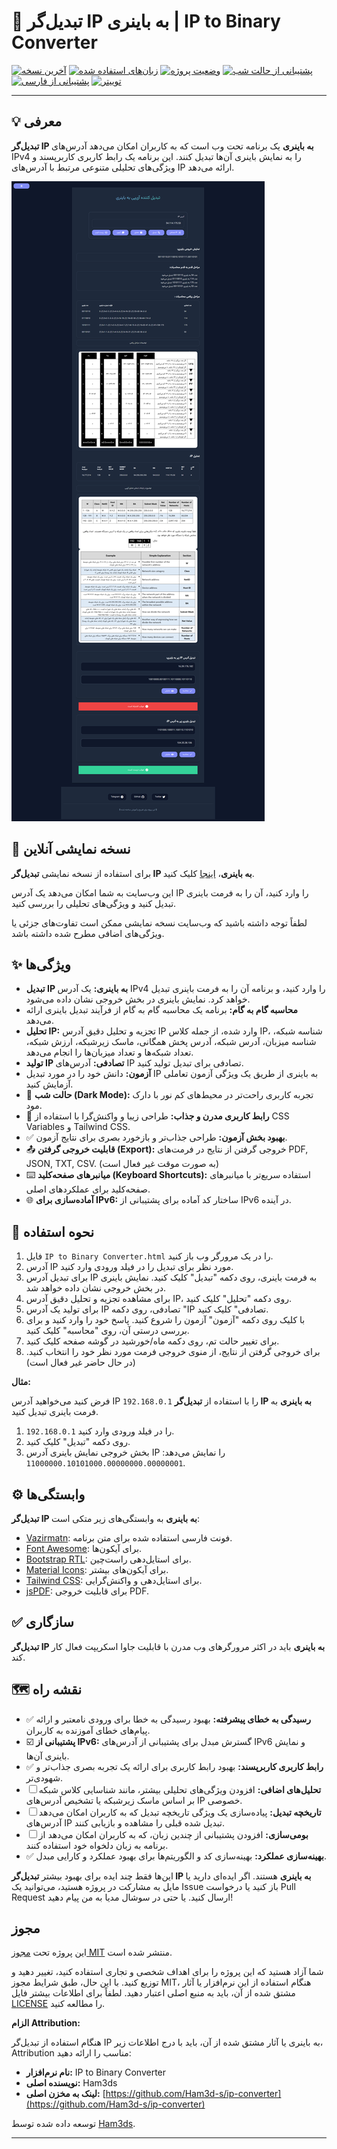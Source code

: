 # 🧰 تبدیل‌گر IP به باینری | IP to Binary Converter

[![آخرین نسخه](https://img.shields.io/github/v/release/Ham3d-s/IP-Converter?style=flat-square)](https://github.com/Ham3d-s/IP-Converter/releases/latest)
[![زبان‌های استفاده شده](https://img.shields.io/github/languages/top/Ham3d-s/IP-Converter?style=flat-square)](https://github.com/Ham3d-s/IP-Converter)
[![وضعیت پروژه](https://img.shields.io/github/last-commit/Ham3d-s/IP-Converter?style=flat-square)](https://github.com/Ham3d-s/IP-Converter/commits/main)
[![پشتیبانی از حالت شب](https://img.shields.io/badge/%D9%BE%D8%B4%D8%AA%DB%8C%D8%A8%D8%A7%D9%86%DB%8C-%D8%AD%D8%A7%D9%84%D8%AA%20%D8%B4%D8%A8-informational?style=flat-square)](https://github.com/Ham3d-s/IP-Converter)
[![پشتیبانی از فارسی](https://img.shields.io/badge/%D9%BE%D8%B4%D8%AA%DB%8C%D8%A8%D8%A7%D9%86%DB%8C-%D9%81%D8%A7%D8%B1%D8%B3%DB%8C-informational?style=flat-square)](https://github.com/Ham3d-s/IP-Converter)
[![توییتر](https://img.shields.io/twitter/follow/Ham3ds_?style=social)](https://twitter.com/Ham3ds_)

---

## 💡 معرفی

**تبدیل‌گر IP به باینری** یک برنامه تحت وب است که به کاربران امکان می‌دهد آدرس‌های IPv4 را به نمایش باینری آن‌ها تبدیل کنند. این برنامه یک رابط کاربری کاربرپسند و ویژگی‌های تحلیلی متنوعی مرتبط با آدرس‌های IP ارائه می‌دهد.

![پیش‌نمایش برنامه](1738103944567.png)

## 🚀 نسخه نمایشی آنلاین

برای استفاده از نسخه نمایشی **تبدیل‌گر IP به باینری**، [اینجا](https://ip-converter.netlify.app/) کلیک کنید.

این وب‌سایت به شما امکان می‌دهد یک آدرس IP را وارد کنید، آن را به فرمت باینری تبدیل کنید و ویژگی‌های تحلیلی را بررسی کنید.

لطفاً توجه داشته باشید که وب‌سایت نسخه نمایشی ممکن است تفاوت‌های جزئی یا ویژگی‌های اضافی مطرح شده داشته باشد.

## ✨ ویژگی‌ها

*   **تبدیل IP به باینری:** یک آدرس IPv4 را وارد کنید، و برنامه آن را به فرمت باینری تبدیل خواهد کرد. نمایش باینری در بخش خروجی نشان داده می‌شود.
*   **محاسبه گام به گام:** برنامه یک محاسبه گام به گام از فرآیند تبدیل باینری ارائه می‌دهد.
*   **تحلیل IP:** تجزیه و تحلیل دقیق آدرس IP وارد شده، از جمله کلاس IP، شناسه شبکه، شناسه میزبان، آدرس شبکه، آدرس پخش همگانی، ماسک زیرشبکه، ارزش شبکه، تعداد شبکه‌ها و تعداد میزبان‌ها را انجام می‌دهد.
*   **تولید IP تصادفی:** آدرس‌های IP تصادفی برای تبدیل تولید کنید.
*   **آزمون:** دانش خود را در مورد تبدیل IP به باینری از طریق یک ویژگی آزمون تعاملی آزمایش کنید.
*   🌙 **حالت شب (Dark Mode):** تجربه کاربری راحت‌تر در محیط‌های کم نور با دارک مود.
*   🎨 **رابط کاربری مدرن و جذاب:** طراحی زیبا و واکنش‌گرا با استفاده از CSS Variables و Tailwind CSS.
*   ✅ **بهبود بخش آزمون:** طراحی جذاب‌تر و بازخورد بصری برای نتایج آزمون.
*   📤 **قابلیت خروجی گرفتن (Export):** خروجی گرفتن از نتایج در فرمت‌های PDF, JSON, TXT, CSV. (به صورت موقت غیر فعال است)
*   ⌨️ **میانبرهای صفحه‌کلید (Keyboard Shortcuts):** استفاده سریع‌تر با میانبرهای صفحه‌کلید برای عملکردهای اصلی.
*   🌐 **آماده‌سازی برای IPv6:** ساختار کد آماده برای پشتیبانی از IPv6 در آینده.

## 🚀 نحوه استفاده

1.  فایل `IP to Binary Converter.html` را در یک مرورگر وب باز کنید.
2.  آدرس IP مورد نظر برای تبدیل را در فیلد ورودی وارد کنید.
3.  برای تبدیل آدرس IP به فرمت باینری، روی دکمه "تبدیل" کلیک کنید. نمایش باینری در بخش خروجی نشان داده خواهد شد.
4.  برای مشاهده تجزیه و تحلیل دقیق آدرس IP، روی دکمه "تحلیل" کلیک کنید.
5.  برای تولید یک آدرس IP تصادفی، روی دکمه "IP تصادفی" کلیک کنید.
6.  با کلیک روی دکمه "آزمون" آزمون را شروع کنید. پاسخ خود را وارد کنید و برای بررسی درستی آن، روی "محاسبه" کلیک کنید.
7.  برای تغییر حالت تم، روی دکمه ماه/خورشید در گوشه صفحه کلیک کنید.
8.  برای خروجی گرفتن از نتایج، از منوی خروجی فرمت مورد نظر خود را انتخاب کنید. (در حال حاضر غیر فعال است)

**مثال:**

فرض کنید می‌خواهید آدرس IP `192.168.0.1` را با استفاده از **تبدیل‌گر IP به باینری** به فرمت باینری تبدیل کنید.

1.  `192.168.0.1` را در فیلد ورودی وارد کنید.
2.  روی دکمه "تبدیل" کلیک کنید.
3.  بخش خروجی نمایش باینری آدرس IP را نمایش می‌دهد: `11000000.10101000.00000000.00000001`.

## ⚙️ وابستگی‌ها

**تبدیل‌گر IP به باینری** به وابستگی‌های زیر متکی است:

*   [Vazirmatn](https://github.com/rastikerdar/vazirmatn): فونت فارسی استفاده شده برای متن برنامه.
*   [Font Awesome](https://fontawesome.com/): برای آیکون‌ها.
*   [Bootstrap RTL](https://getbootstrap.rtlcss.com/): برای استایل‌دهی راست‌چین.
*   [Material Icons](https://fonts.google.com/icons): برای آیکون‌های بیشتر.
*   [Tailwind CSS](https://tailwindcss.com/): برای استایل‌دهی و واکنش‌گرایی.
*   [jsPDF](https://jspdf.com/): برای قابلیت خروجی PDF.

## ✅ سازگاری

**تبدیل‌گر IP به باینری** باید در اکثر مرورگرهای وب مدرن با قابلیت جاوا اسکریپت فعال کار کند.

## 🗺️ نقشه راه

*   ✅ **رسیدگی به خطای پیشرفته:** بهبود رسیدگی به خطا برای ورودی نامعتبر و ارائه پیام‌های خطای آموزنده به کاربران.
*   ☑️ **پشتیبانی از IPv6:** گسترش مبدل برای پشتیبانی از آدرس‌های IPv6 و نمایش باینری آن‌ها.
*   ✅ **رابط کاربری کاربرپسند:** بهبود رابط کاربری برای ارائه یک تجربه بصری جذاب‌تر و شهودی‌تر.
*   ☐ **تحلیل‌های اضافی:** افزودن ویژگی‌های تحلیلی بیشتر، مانند شناسایی کلاس شبکه بر اساس ماسک زیرشبکه یا تشخیص آدرس‌های IP خصوصی.
*   ☐ **تاریخچه تبدیل:** پیاده‌سازی یک ویژگی تاریخچه تبدیل که به کاربران امکان می‌دهد آدرس‌های IP تبدیل شده قبلی را مشاهده و بازیابی کنند.
*   ☐ **بومی‌سازی:** افزودن پشتیبانی از چندین زبان، که به کاربران امکان می‌دهد از برنامه به زبان دلخواه خود استفاده کنند.
*   ✅ **بهینه‌سازی عملکرد:** بهینه‌سازی کد و الگوریتم‌ها برای بهبود عملکرد و کارایی مبدل.

این‌ها فقط چند ایده برای بهبود بیشتر **تبدیل‌گر IP به باینری** هستند. اگر ایده‌ای دارید یا مایل به مشارکت در پروژه هستید، می‌توانید یک Issue باز کنید یا درخواست Pull Request ارسال کنید. یا حتی در سوشال مدیا به من پیام دهید!

## مجوز

این پروژه تحت [مجوز MIT](LICENSE) منتشر شده است.

شما آزاد هستید که این پروژه را برای اهداف شخصی و تجاری استفاده کنید، تغییر دهید و توزیع کنید. با این حال، طبق شرایط مجوز MIT، هنگام استفاده از این نرم‌افزار یا آثار مشتق شده از آن، باید به منبع اصلی اعتبار دهید. لطفاً برای اطلاعات بیشتر فایل [LICENSE](LICENSE) را مطالعه کنید.

**الزام Attribution:**

هنگام استفاده از تبدیل‌گر IP به باینری یا آثار مشتق شده از آن، باید با درج اطلاعات زیر، Attribution مناسب را ارائه دهید:

*   **نام نرم‌افزار:** IP to Binary Converter
*   **نویسنده اصلی:** Ham3ds
*   **لینک به مخزن اصلی:** [https://github.com/Ham3d-s/ip-converter](https://github.com/Ham3d-s/ip-converter)




توسعه داده شده توسط [Ham3ds](https://github.com/Ham3d-s).


---
